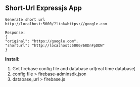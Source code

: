 ## Short-Url Expressjs App

    Generate short url
	http://localhost:5000/?link=https://google.com
	
	Response:
    {
    "original": "https://google.com".
    "shorturl": "http://localhost:5000/60DnFpDDW"
    }

  **Install:**
  1. Get firebase config file and database url(real time database)
  2. config file > firebase-adminsdk.json
  3. database_url > firebase.js
